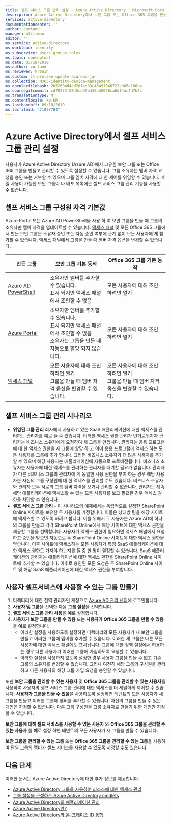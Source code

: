 ```yaml
---
title: 셀프 서비스 그룹 관리 설정 - Azure Active Directory | Microsoft Docs
description: Azure Active Directory에서 보안 그룹 또는 Office 365 그룹을 만들고 관리하고 보안 그룹 또는 Office 365 그룹 멤버 자격을 요청합니다.
services: active-directory
documentationcenter: ''
author: curtand
manager: mtillman
editor: ''
ms.service: active-directory
ms.workload: identity
ms.subservice: users-groups-roles
ms.topic: conceptual
ms.date: 03/18/2019
ms.author: curtand
ms.reviewer: krbain
ms.custom: it-pro;seo-update-azuread-jan
ms.collection: M365-identity-device-management
ms.openlocfilehash: 2b52604d4ad20fed83c4649f046722ed45e766c4
ms.sourcegitcommit: cd70273f0845cd39b435bd5978ca0df4ac4d7b2c
ms.translationtype: MT
ms.contentlocale: ko-KR
ms.lasthandoff: 09/18/2019
ms.locfileid: "71097704"
---
```

# <a name="set-up-self-service-group-management-in-azure-active-directory"></a>Azure Active Directory에서 셀프 서비스 그룹 관리 설정 

사용자가 Azure Active Directory (Azure AD)에서 고유한 보안 그룹 또는 Office 365 그룹을 만들고 관리할 수 있도록 설정할 수 있습니다. 그룹 소유자는 멤버 자격 요청을 승인 또는 거부할 수 있으며 그룹 멤버 자격에 대 한 제어를 위임할 수 있습니다. 메일 사용이 가능한 보안 그룹이 나 배포 목록에는 셀프 서비스 그룹 관리 기능을 사용할 수 없습니다.

## <a name="self-service-group-membership-defaults"></a>셀프 서비스 그룹 구성원 자격 기본값

Azure Portal 또는 Azure AD PowerShell을 사용 하 여 보안 그룹을 만들 때 그룹의 소유자만 멤버 자격을 업데이트할 수 있습니다. [액세스 패널](https://account.activedirectory.windowsazure.com/r#/joinGroups) 및 모든 Office 365 그룹에서 만든 보안 그룹은 소유자 승인 또는 자동 승인 여부에 관계 없이 모든 사용자에 게 참가할 수 있습니다. 액세스 패널에서 그룹을 만들 때 멤버 자격 옵션을 변경할 수 있습니다.

만든 그룹 | 보안 그룹 기본 동작 | Office 365 그룹 기본 동작
------------------ | ------------------------------- | ---------------------------------
[Azure AD PowerShell](groups-settings-cmdlets.md) | 소유자만 멤버를 추가할 수 있습니다.<br>표시 되지만 액세스 패널에서 조인할 수 없음 | 모든 사용자에 대해 조인 하려면 열기
[Azure Portal](https://portal.azure.com) | 소유자만 멤버를 추가할 수 있습니다.<br>표시 되지만 액세스 패널에서 조인할 수 없음<br>소유자는 그룹을 만들 때 자동으로 할당 되지 않습니다. | 모든 사용자에 대해 조인 하려면 열기
[액세스 패널](https://account.activedirectory.windowsazure.com/r#/joinGroups) | 모든 사용자에 대해 조인 하려면 열기<br>그룹을 만들 때 멤버 자격 옵션을 변경할 수 있습니다. | 모든 사용자에 대해 조인 하려면 열기<br>그룹을 만들 때 멤버 자격 옵션을 변경할 수 있습니다.

## <a name="self-service-group-management-scenarios"></a>셀프 서비스 그룹 관리 시나리오

* **위임된 그룹 관리** 회사에서 사용하고 있는 SaaS 애플리케이션에 대한 액세스를 관리하는 관리자를 예로 들 수 있습니다. 이러한 액세스 권한 관리가 번거로워지자 관리자는 비즈니스 소유자에게 요청하여 새 그룹을 만듭니다. 관리자는 응용 프로그램에 대 한 액세스 권한을 새 그룹에 할당 하 고 이미 응용 프로그램에 액세스 하는 모든 사용자를 그룹에 추가 합니다. 그러면 비즈니스 소유자가 더 많은 사용자를 추가할 수 있으며 해당 사용자는 애플리케이션에 자동으로 프로비전됩니다. 비즈니스 소유자는 사용자에 대한 액세스를 관리하는 관리자를 대기할 필요가 없습니다. 관리자가 다른 비즈니스 그룹의 관리자에 게 동일한 사용 권한을 부여 하는 경우 해당 사용자는 자신의 그룹 구성원에 대 한 액세스를 관리할 수도 있습니다. 비즈니스 소유자와 관리자 모두 서로의 그룹 멤버 자격을 보거나 관리할 수 없습니다. 관리자는 계속 해당 애플리케이션에 액세스할 수 있는 모든 사용자를 보고 필요한 경우 액세스 권한을 차단할 수 있습니다.
* **셀프 서비스 그룹 관리** - 이 시나리오의 예제에서는 독립적으로 설정한 SharePoint Online 사이트를 보유한 두 사용자를 가정합니다. 이들은 상대방 팀을 해당 사이트에 액세스할 수 있도록 하려고 합니다. 이를 위해서 두 사용자는 Azure AD에 하나의 그룹을 만들고 각각 SharePoint Online에서 해당 사이트에 대한 액세스 권한을 제공할 그룹을 선택합니다. 사용자가 액세스 권한이 필요하면 액세스 패널에서 요청하고 승인을 받으면 자동으로 두 SharePoint Online 사이트에 대한 액세스 권한을 얻습니다. 이후 사이트에 액세스하는 모든 사용자가 특정 SaaS 애플리케이션에 대한 액세스 권한도 가져야 하는지를 둘 중 한 명이 결정할 수 있습니다. SaaS 애플리케이션의 관리자는 애플리케이션에 대한 액세스 권한을 SharePoint Online 사이트에 추가할 수 있습니다. 이후로 승인된 모든 요청은 두 SharePoint Online 사이트 및 해당 SaaS 애플리케이션에 대한 액세스 권한을 부여합니다.

## <a name="make-a-group-available-for-user-self-service"></a>사용자 셀프서비스에 사용할 수 있는 그룹 만들기

1. 디렉터리에 대한 전역 관리자인 계정으로 [Azure AD 관리 센터](https://aad.portal.azure.com)에 로그인합니다.
2. **사용자 및 그룹**을 선택한 다음 **그룹 설정**을 선택합니다.
3. **셀프 서비스 그룹 관리 사용**을 **예**로 설정합니다.
4. **사용자가 보안 그룹을 만들 수 있음** 또는 **사용자가 Office 365 그룹을 만들 수 있음**을 **예**로 설정합니다.
   * 이러한 설정을 사용하도록 설정하면 디렉터리의 모든 사용자가 새 보안 그룹을 만들고 이러한 그룹에 멤버를 추가할 수 있습니다. 이러한 새 그룹은 다른 모든 사용자에 대한 액세스 패널에도 표시됩니다. 그룹에 대한 정책 설정에서 허용하는 경우 다른 사용자가 이러한 그룹에 가입하도록 요청할 수 있습니다. 
   * 이러한 설정을 사용하지 않도록 설정한 경우 사용자 그룹을 만들 수 없고 기존 그룹의 소유자를 변경할 수 없습니다. 그러나 여전히 해당 그룹의 구성원을 관리하고 다른 사용자의 해당 그룹 가입 요청을 승인할 수 있습니다.

또한 **보안 그룹을 관리할 수 있는 사용자** 및 **Office 365 그룹을 관리할 수 있는 사용자**를 사용하여 사용자의 셀프 서비스 그룹 관리에 대한 액세스를 더 세밀하게 제어할 수 있습니다. **사용자가 그룹을 만들 수 있음**을 사용하도록 설정하면 테넌트의 모든 사용자가 새 그룹을 만들고 이러한 그룹에 멤버를 추가할 수 있습니다. 자신의 그룹을 만들 수 있는 개인은 지정할 수 없습니다. 다른 그룹 구성원을 그룹 소유자로 만들기 위한 개인만 지정할 수 있습니다.

**보안 그룹에 대해 셀프 서비스를 사용할 수 있는 사용자** 와 **Office 365 그룹을 관리할 수 있는 사용자** 를 **예**로 설정 하면 테넌트의 모든 사용자가 새 그룹을 만들 수 있습니다.

**보안 그룹을 관리할 수 있는 그룹** 또는 **Office 365 그룹을 관리할 수 있는 그룹**을 사용하여 단일 그룹의 멤버가 셀프 서비스를 사용할 수 있도록 지정할 수도 있습니다.

## <a name="next-steps"></a>다음 단계

이러한 문서는 Azure Active Directory에 대한 추가 정보를 제공합니다.

* [Azure Active Directory 그룹을 사용하여 리소스에 대한 액세스 관리](../fundamentals/active-directory-manage-groups.md)
* [그룹 설정을 구성하는 Azure Active Directory cmdlets](groups-settings-cmdlets.md)
* [Azure Active Directory의 애플리케이션 관리](../manage-apps/what-is-application-management.md)
* [Azure Active Directory란?](../fundamentals/active-directory-whatis.md)
* [Azure Active Directory와 온-프레미스 ID 통합](../hybrid/whatis-hybrid-identity.md)
